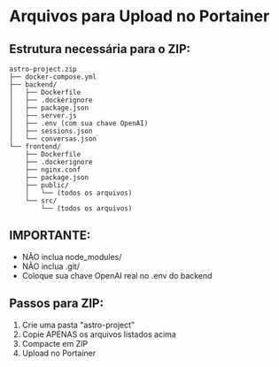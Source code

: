 # Arquivos para Upload no Portainer

## Estrutura necessária para o ZIP:

```
astro-project.zip
├── docker-compose.yml
├── backend/
│   ├── Dockerfile
│   ├── .dockerignore
│   ├── package.json
│   ├── server.js
│   ├── .env (com sua chave OpenAI)
│   ├── sessions.json
│   └── conversas.json
└── frontend/
    ├── Dockerfile
    ├── .dockerignore
    ├── nginx.conf
    ├── package.json
    ├── public/
    │   └── (todos os arquivos)
    └── src/
        └── (todos os arquivos)
```

## IMPORTANTE: 
- NÃO inclua node_modules/
- NÃO inclua .git/
- Coloque sua chave OpenAI real no .env do backend

## Passos para ZIP:
1. Crie uma pasta "astro-project"
2. Copie APENAS os arquivos listados acima
3. Compacte em ZIP
4. Upload no Portainer
